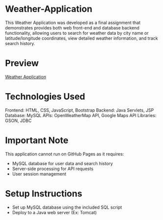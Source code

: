 # Weather-Application
This Weather Application was developed as a final assignment that demonstrates provides both web front-end and database backend functionality, allowing users to search for weather data by city name or latitude/longitude coordinates, view detailed weather information, and track search history.

# Preview
[Weather Application](https://natnatichang.github.io/Weather-Application/src/main/webapp/index.html)

# Technologies Used
Frontend: HTML, CSS, JavaScript, Bootstrap
Backend: Java Servlets, JSP
Database: MySQL
APIs: OpenWeatherMap API, Google Maps API
Libraries: GSON, JDBC

# Important Note
This application cannot run on GitHub Pages as it requires:
- MySQL database for user data and search history
- Server-side processing for API requests
- User session management
  
# Setup Instructions
- Set up MySQL database using the included SQL script
- Deploy to a Java web server (Ex: Tomcat)
